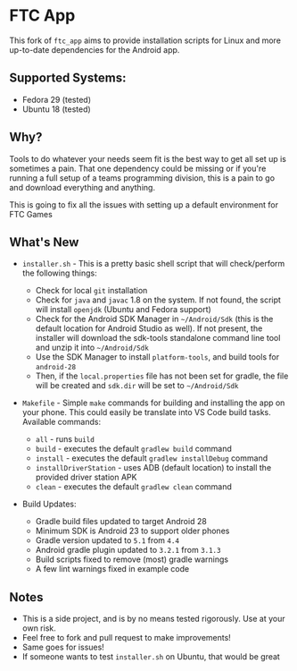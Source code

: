# FTC App
  This fork of `ftc_app` aims to provide installation scripts for Linux and more up-to-date dependencies for the Android app.

## Supported Systems:
  - Fedora 29 (tested)
  - Ubuntu 18 (tested)

## Why?
  Tools to do whatever your needs seem fit is the best way to get all set up is sometimes a pain. That one dependency could be missing or if you're running a full setup of a teams programming division, this is a pain to go and download everything and anything.

  This is going to fix all the issues with setting up a default environment for FTC Games

## What's New
  - `installer.sh` - This is a pretty basic shell script that will check/perform the following things:
    - Check for local `git` installation
    - Check for `java` and `javac` 1.8 on the system. If not found, the script will install `openjdk` (Ubuntu and Fedora support)
    - Check for the Android SDK Manager in `~/Android/Sdk` (this is the default location for Android Studio as well). If not present, the installer will download the sdk-tools standalone command line tool and unzip it into `~/Android/Sdk`
    - Use the SDK Manager to install `platform-tools`, and build tools for `android-28`
    - Then, if the `local.properties` file has not been set for gradle, the file will be created and `sdk.dir` will be set to `~/Android/Sdk`

  - `Makefile` - Simple `make` commands for building and installing the app on your phone. This could easily be translate into VS Code build tasks. Available commands:
    - `all` - runs `build`
    - `build` - executes the default `gradlew build` command
    - `install` - executes the default `gradlew installDebug` command
    - `installDriverStation` - uses ADB (default location) to install the provided driver station APK
    - `clean` - executes the default `gradlew clean` command

  - Build Updates: 
    - Gradle build files updated to target Android 28
    - Minimum SDK is Android 23 to support older phones
    - Gradle version updated to `5.1` from `4.4`
    - Android gradle plugin updated to `3.2.1` from `3.1.3`
    - Build scripts fixed to remove (most) gradle warnings
    - A few lint warnings fixed in example code

## Notes
  - This is a side project, and is by no means tested rigorously. Use at your own risk.
  - Feel free to fork and pull request to make improvements!
  - Same goes for issues!
  - If someone wants to test `installer.sh` on Ubuntu, that would be great
